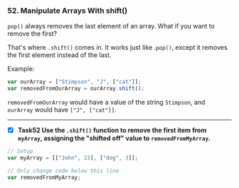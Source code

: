 ### 52. Manipulate Arrays With shift()

`pop()` always removes the last element of an array. What if you want to remove the first?

That's where `.shift()` comes in. It works just like .`pop()`, except it removes the first element instead of the last.

Example:
```js
var ourArray = ["Stimpson", "J", ["cat"]];
var removedFromOurArray = ourArray.shift();
```
`removedFromOurArray` would have a value of the string `Stimpson`, and `ourArray` would have `["J", ["cat"]]`.
*************************************************
- [x] **Task52 Use the `.shift()` function to remove the first item from `myArray`, assigning the "shifted off" value to `removedFromMyArray`.**


```js
// Setup
var myArray = [["John", 23], ["dog", 3]];

// Only change code below this line
var removedFromMyArray;
```